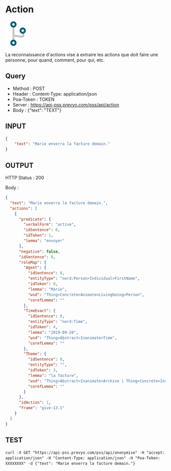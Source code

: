 Action
==

<img src="../images/ic_pss_action.png" alt="drawing" width="80"/>

La reconnaissance d'actions vise à extraire les actions que doit faire une personne, pour quand, comment, pour qui, etc.

Query
--
* Method : POST
* Header : Content-Type: application/json
* Poa-Token : TOKEN
* Server : https://api-pss.prevyo.com/pss/api/action
* Body : {"text": "TEXT"}

INPUT
--

```JSON
{
    "text": "Marie enverra la facture demain."
}
```

OUTPUT
--
HTTP Status : 200

Body :

```JSON
{
  "text": "Marie enverra la facture demain.",
  "actions": [
    {
      "predicate": {
        "verbalForm": "active",
        "idSentence": 0,
        "idToken": 1,
        "lemma": "envoyer"
      },
      "negative": false,
      "idSentence": 0,
      "roleMap": {
        "Agent": {
          "idSentence": 0,
          "entityType": "nerd:Person>Individual>FirstName",
          "idToken": 0,
          "lemma": "Marie",
          "wsd": "Thing>Concrete>Animate>Livingbeing>Person",
          "corefLemma": ""
        },
        "TimeExact": {
          "idSentence": 0,
          "entityType": "nerd:Time",
          "idToken": 4,
          "lemma": "2019-09-28",
          "wsd": "Thing>Abstract>Inanimate>Time",
          "corefLemma": ""
        },
        "Theme": {
          "idSentence": 0,
          "entityType": "",
          "idToken": 3,
          "lemma": "la facture",
          "wsd": "Thing>Abstract>Inanimate>Archive | Thing>Concrete>Inanimate>Archive",
          "corefLemma": ""
        }
      },
      "idAction": 1,
      "frame": "give-13.1"
    }
  ]
}
```

TEST
--

`curl -X GET "https://api-pss.prevyo.com/pss/api/anonymise" -H "accept: application/json" -H "Content-Type: application/json" -H "Poa-Token: XXXXXXXX" -d {"text": "Marie enverra la facture demain."}` 
